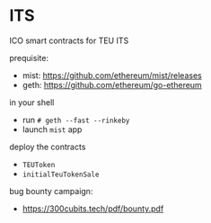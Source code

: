 # ITS
ICO smart contracts for TEU ITS
  
prequisite:  
* mist: https://github.com/ethereum/mist/releases  
* geth: https://github.com/ethereum/go-ethereum  
  
in your shell  
* run `# geth --fast --rinkeby`  
* launch `mist` app  
  
deploy the contracts  
* `TEUToken`   
* `initialTeuTokenSale`  

bug bounty campaign:
 * https://300cubits.tech/pdf/bounty.pdf
